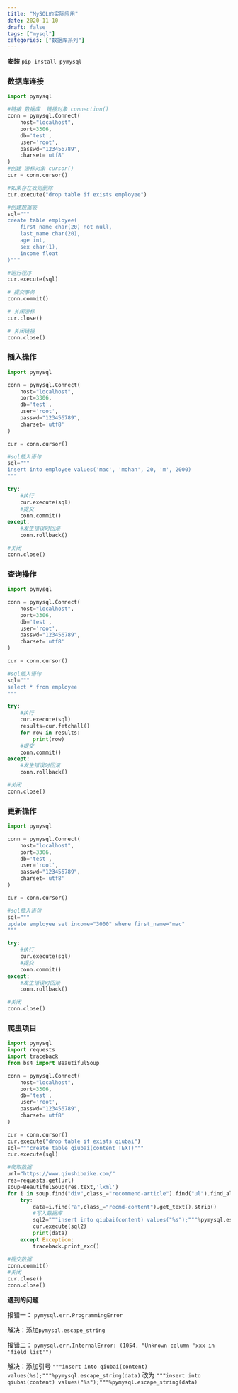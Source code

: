 ```yaml
---
title: "MySQL的实际应用"
date: 2020-11-10
draft: false
tags: ["mysql"]
categories: ["数据库系列"]
---
```


**安装** `pip install pymysql`

### 数据库连接

```python
import pymysql

#链接 数据库  链接对象 connection()
conn = pymysql.Connect(
    host="localhost",
    port=3306,
    db='test',
    user='root',
    passwd="123456789",
    charset='utf8'
)
#创建 游标对象 cursor()
cur = conn.cursor()

#如果存在表则删除
cur.execute("drop table if exists employee")

#创建数据表
sql="""
create table employee(
    first_name char(20) not null,
    last_name char(20),
    age int,
    sex char(1),
    income float
)"""

#运行程序
cur.execute(sql)

# 提交事务
conn.commit()

# 关闭游标
cur.close()

# 关闭链接
conn.close()
```

### 插入操作

```python
import pymysql

conn = pymysql.Connect(
    host="localhost",
    port=3306,
    db='test',
    user='root',
    passwd="123456789",
    charset='utf8'
)

cur = conn.cursor()

#sql插入语句
sql="""
insert into employee values('mac', 'mohan', 20, 'm', 2000)
"""

try:
    #执行
    cur.execute(sql)
    #提交
    conn.commit()
except:
    #发生错误时回滚
    conn.rollback()

#关闭
conn.close()
```

### 查询操作

```python
import pymysql

conn = pymysql.Connect(
    host="localhost",
    port=3306,
    db='test',
    user='root',
    passwd="123456789",
    charset='utf8'
)

cur = conn.cursor()

#sql插入语句
sql="""
select * from employee
"""

try:
    #执行
    cur.execute(sql)
    results=cur.fetchall()
    for row in results:
        print(row)
    #提交
    conn.commit()
except:
    #发生错误时回滚
    conn.rollback()

#关闭
conn.close()
```

### 更新操作

```python
import pymysql

conn = pymysql.Connect(
    host="localhost",
    port=3306,
    db='test',
    user='root',
    passwd="123456789",
    charset='utf8'
)

cur = conn.cursor()

#sql插入语句
sql="""
update employee set income="3000" where first_name="mac"
"""

try:
    #执行
    cur.execute(sql)
    #提交
    conn.commit()
except:
    #发生错误时回滚
    conn.rollback()

#关闭
conn.close()
```

### 爬虫项目

```python
import pymysql
import requests
import traceback
from bs4 import BeautifulSoup

conn = pymysql.Connect(
    host="localhost",
    port=3306,
    db='test',
    user='root',
    passwd="123456789",
    charset='utf8'
)

cur = conn.cursor()
cur.execute("drop table if exists qiubai")
sql="""create table qiubai(content TEXT)"""
cur.execute(sql)

#爬取数据
url="https://www.qiushibaike.com/"
res=requests.get(url)
soup=BeautifulSoup(res.text,'lxml')
for i in soup.find("div",class_="recommend-article").find("ul").find_all("li"):
    try:
        data=i.find("a",class_="recmd-content").get_text().strip()
        #写入数据库
        sql2="""insert into qiubai(content) values("%s");"""%pymysql.escape_string(data)
        cur.execute(sql2)
        print(data)
    except Exception:
        traceback.print_exc()

#提交数据
conn.commit()
#关闭
cur.close()
conn.close()
```

**遇到的问题**

报错一：
`pymysql.err.ProgrammingError`

解决：添加`pymysql.escape_string`

报错二：
`pymysql.err.InternalError: (1054, "Unknown column 'xxx in 'field list'")`

解决：添加引号
`"""insert into qiubai(content) values(%s);"""%pymysql.escape_string(data)`
改为
`"""insert into qiubai(content) values("%s");"""%pymysql.escape_string(data)`

